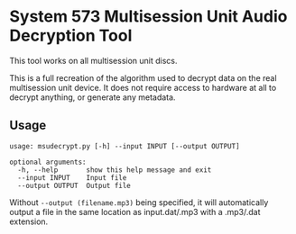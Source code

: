 # System 573 Multisession Unit Audio Decryption Tool

This tool works on all multisession unit discs.

This is a full recreation of the algorithm used to decrypt data on the real multisession unit device. It does not require access to hardware at all to decrypt anything, or generate any metadata.

## Usage

```
usage: msudecrypt.py [-h] --input INPUT [--output OUTPUT]

optional arguments:
  -h, --help       show this help message and exit
  --input INPUT    Input file
  --output OUTPUT  Output file
```

Without `--output (filename.mp3)` being specified, it will automatically output a file in the same location as input.dat/.mp3 with a .mp3/.dat extension.


